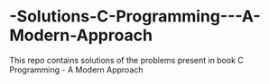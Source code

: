 # -Solutions-C-Programming---A-Modern-Approach
This repo contains solutions of the problems present in book C Programming - A Modern Approach

